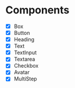 # Components

- [x] Box
- [X] Button
- [X] Heading
- [X] Text
- [X] TextInput
- [X] Textarea
- [X] Checkbox
- [X] Avatar
- [X] MultiStep